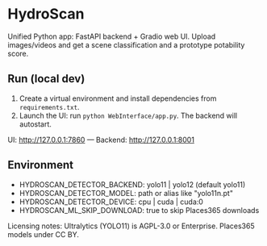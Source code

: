 # HydroScan

Unified Python app: FastAPI backend + Gradio web UI. Upload images/videos and get a scene classification and a prototype potability score.

## Run (local dev)

1. Create a virtual environment and install dependencies from `requirements.txt`.
2. Launch the UI: run `python WebInterface/app.py`. The backend will autostart.

UI: http://127.0.0.1:7860 — Backend: http://127.0.0.1:8001

## Environment

- HYDROSCAN_DETECTOR_BACKEND: yolo11 | yolo12 (default yolo11)
- HYDROSCAN_DETECTOR_MODEL: path or alias like "yolo11n.pt"
- HYDROSCAN_DETECTOR_DEVICE: cpu | cuda | cuda:0
- HYDROSCAN_ML_SKIP_DOWNLOAD: true to skip Places365 downloads

Licensing notes: Ultralytics (YOLO11) is AGPL-3.0 or Enterprise. Places365 models under CC BY.
